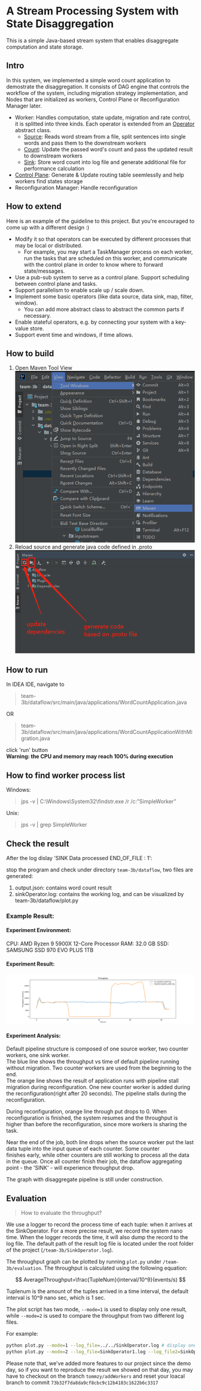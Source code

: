 # A Stream Processing System with State Disaggregation

This is a simple Java-based stream system that enables disaggregate computation and state storage.

## Intro

In this system, we implemented a simple word count application to demostrate the disaggregation. It consists of DAG engine that controls the workflow of the system, including migration strategy implementation, and Nodes that are initialized as workers, Control Plane or Reconfiguration Manager later. 

- Worker: Handles computation, state update, migration and rate control, it is splitted into three kinds. Each operator is extended from an [Operator](./dataflow/src/main/java/operators/Operator/java) abstract class.
  - [Source](./dataflow/src/main/java/operators/FileSourceOperator.java): Reads word stream from a file, split sentences into single words and pass them to the downstream workers 
  - [Count](./dataflow/src/main/java/operators/CountOperator.java): Update the passed word's count and pass the updated result to downstream workers
  - [Sink](./dataflow/src/main/java/operators/SinkOperator.java): Store word count into log file and generate additional file for performance calculation
- [Control Plane](./dataflow/src/main/java/ControlPlane/ControlPlane.java): Generate & Update routing table seemlesslly and help workers find states storage
- Reconfiguration Manager: Handle reconfiguration

## How to extend

Here is an example of the guideline to this project. But you're encouraged to come up with a different design :)

- Modify it so that operators can be executed by different processes that may be local or distributed. 
  - For example, you may start a TaskManager process on each worker, run the tasks that are scheduled on this worker, and communicate with the control plane in order to know where to forward state/messages.
- Use a pub-sub system to serve as a control plane. Support scheduling between control plane and tasks.
- Support parallelism to enable scale up / scale down.
- Implement some basic operators (like data source, data sink, map, filter, window).
  - You can add more abstract class to abstract the common parts if necessary.
- Enable stateful operators, e.g. by connecting your system with a key-value store.
- Support event time and windows, if time allows. 

## How to build

1. Open Maven Tool View  
![View-Tool Windows-Maven](/docs/open_maven_view.png)
2. Reload source and generate java code defined in .proto  
![buttons to reload and generate code](/docs/code_generate_instructions.png)

## How to run
In IDEA IDE, navigate to 

> team-3b/dataflow/src/main/java/applications/WordCountApplication.java  

OR

> team-3b/dataflow/src/main/java/applications/WordCountApplicationWithMigration.java

click 'run' button  
**Warning: the CPU and memory may reach 100% during execution**

## How to find worker process list
Windows:
> jps -v | C:\Windows\System32\findstr.exe /r /c:”SimpleWorker”

Unix:
> jps -v | grep SimpleWorker

## Check the result
After the log dislay 'SINK Data processed END_OF_FILE : 1': 

stop the program and check under directory `team-3b/dataflow`, two files are generated:
1. output.json: contains word count result
2. sinkOperator.log: contains the working log, and can be visualized by team-3b/dataflow/plot.py


### Example Result:
#### Experiment Environment:
CPU: AMD Ryzen 9 5900X 12-Core Processor
RAM: 32.0 GB
SSD: SAMSUNG SSD 970 EVO PLUS 1TB

#### Experiment Result:
![Result](/docs/no_migration_VS_PPSmigraion.png)
#### Experiment Analysis:
Default pipeline structure is composed of one source worker, two counter workers, one sink worker.  
The blue line shows the throughput vs time of default pipeline running without migration. Two counter workers are used from the beginning to the end.  
The orange line shows the result of application runs with pipeline stall migration during reconfiguration. One new counter worker 
is added during the reconfiguration(right after 20 seconds). The pipeline stalls during the reconfiguration.

During reconfiguration, orange line through put drops to 0. When reconfiguration is finished, the system resumes and the throughput is higher than
 before the reconfiguration, since more workers is sharing the task. 

Near the end of the job, both line drops when the source worker put the last data tuple into the input queue of each counter. Some counter  
finishes early, while other counters are still working to process all the data in the queue. Once all counter finish their job, the dataflow aggregating point - the
'SINK' - will experience throughput drop. 

The graph with disaggregate pipeline is still under construction.



## Evaluation
> How to evaluate the throughput?

We use a logger to record the process time of each tuple: when it arrives at the SinkOperator. For a more precise result, we record the system nano time. When the logger records the time, it will also dump the record to the log file. The default path of the result log file is located under the root folder of the project (`/team-3b/SinkOperator.log`).

The throughput graph can be plotted by running `plot.py` under `/team-3b/evaluation`. The throughput is calculated using the following equation:

$$ 
AverageThroughput=\frac{TupleNum}{interval/10^9}(events/s) 
$$

Tuplenum is the amount of the tuples arrived in a time interval, the default interval is 10^9 nano sec, which is 1 sec.

The plot script has two mode, `--mode=1` is used to display only one result, while `--mode=2` is used to compare the throughput from two different log files.

For example:

```sh
python plot.py --mode=1 --log_file=../../SinkOperator.log # display one result
python plot.py --mode=2 --log_file=SinkOperator1.log --log_file2=SinkOperator2.log
```

Please note that, we've added more features to our project since the demo day, so if you want to reproduce the result we showed on that day, you may have to checkout on the branch `tommzy/addWorkers` and reset your loacal branch to commit `73b32f7da8da9cf8cbc9c12b4183c1622b6c3317`
